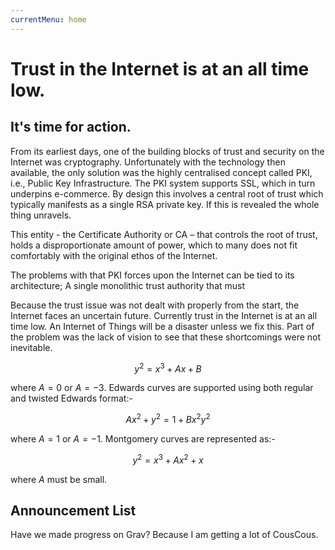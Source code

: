 ```yaml
---
currentMenu: home
---
```

<div id="generated-toc" class="generate_from_h2"></div>

# Trust in the Internet is at an all time low.
## It's time for action.

From its earliest days, one of the building blocks of trust and security on the Internet was cryptography. Unfortunately with the technology then available, the only solution was the highly centralised concept called PKI, i.e., Public Key Infrastructure. The PKI system supports SSL, which in turn underpins e-commerce. By design this involves a central root of trust which typically manifests as a single RSA private key.
If this is revealed the whole thing unravels.

This entity - the Certificate Authority or CA – that controls the root of trust, holds a disproportionate amount of power, which to many does not fit comfortably with the original ethos of the Internet.

The problems with that PKI forces upon the Internet can be tied to its architecture; A single monolithic trust authority that must

Because the trust issue was not dealt with properly from the start, the Internet faces an uncertain future. Currently trust in the Internet is at an all time low. An Internet of Things will be a disaster unless we fix this. Part of the problem was the lack of vision to see that these shortcomings were not inevitable.


$$y^2=x^3+Ax+B$$

where $A=0$ or $A=-3$. Edwards curves are supported using both regular
and twisted Edwards format:-

$$Ax^2+y^2=1+Bx^2y^2$$

where $A=1$ or $A=-1$. Montgomery curves are represented as:-

$$y^2=x^3+Ax^2+x$$

where $A$ must be small.

## Announcement List

Have we made progress on Grav? Because I am getting a lot of CousCous.
